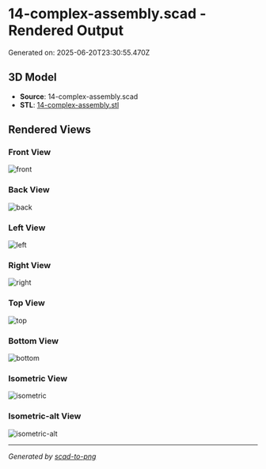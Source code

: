 # 14-complex-assembly.scad - Rendered Output

Generated on: 2025-06-20T23:30:55.470Z

## 3D Model

- **Source**: 14-complex-assembly.scad
- **STL**: [14-complex-assembly.stl](./14-complex-assembly.stl)

## Rendered Views

### Front View
![front](./front.png)

### Back View
![back](./back.png)

### Left View
![left](./left.png)

### Right View
![right](./right.png)

### Top View
![top](./top.png)

### Bottom View
![bottom](./bottom.png)

### Isometric View
![isometric](./isometric.png)

### Isometric-alt View
![isometric-alt](./isometric-alt.png)

---
*Generated by [scad-to-png](https://github.com/imjasonh/scad-to-png)*
